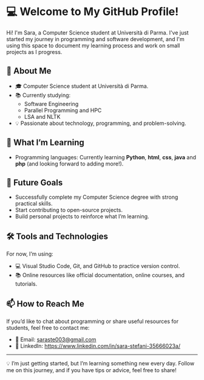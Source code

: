 # 💻 Welcome to My GitHub Profile!

Hi! I'm Sara, a Computer Science student at Università di Parma. I've just started my journey in programming and software development, and I'm using this space to document my learning process and work on small projects as I progress.

## 🚀 About Me
- 🎓 Computer Science student at Università di Parma.
- 📚 Currently studying:
  - Software Engineering
  - Parallel Programming and HPC
  - LSA and NLTK 
- 💡 Passionate about technology, programming, and problem-solving.

## 🌱 What I’m Learning
- Programming languages: Currently learning **Python**, **html**, **css**, **java** and **php** (and looking forward to adding more!).

## 🎯 Future Goals
- Successfully complete my Computer Science degree with strong practical skills.
- Start contributing to open-source projects.
- Build personal projects to reinforce what I’m learning.

## 🛠️ Tools and Technologies
For now, I’m using:
- 💻 Visual Studio Code, Git, and GitHub to practice version control.
- 📚 Online resources like official documentation, online courses, and tutorials.

## 📫 How to Reach Me
If you’d like to chat about programming or share useful resources for students, feel free to contact me:
- 📧 Email: saraste003@gmail.com
- 📱 LinkedIn: https://www.linkedin.com/in/sara-stefani-35666023a/

---

💡 I’m just getting started, but I’m learning something new every day. Follow me on this journey, and if you have tips or advice, feel free to share!

